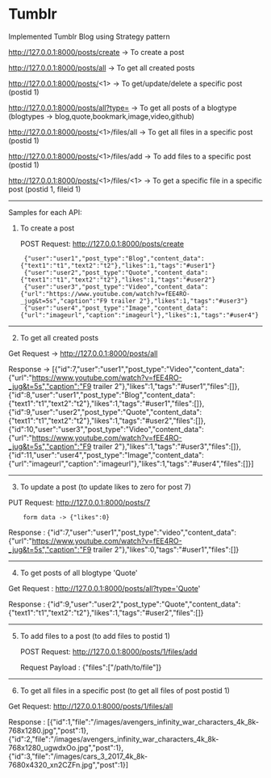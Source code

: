 # Tumblr

Implemented Tumblr Blog using Strategy pattern

http://127.0.0.1:8000/posts/create   -> To create a post

http://127.0.0.1:8000/posts/all   -> To get all created posts

http://127.0.0.1:8000/posts/<1>  -> To get/update/delete a specific post (postid 1)

http://127.0.0.1:8000/posts/all?type=<blogtype> -> To get all posts of a blogtype (blogtypes -> blog,quote,bookmark,image,video,github)

http://127.0.0.1:8000/posts/<1>/files/all -> To get all files in a specific post (postid 1)

http://127.0.0.1:8000/posts/<1>/files/add -> To add files to a specific post (postid 1)

http://127.0.0.1:8000/posts/<1>/files/<1> -> To get a specific file in a specific post (postid 1, fileid 1)

-------------------------------------------------------------------------------------------------------------------------------------

Samples for each API:

1) To create a post

   POST Request: http://127.0.0.1:8000/posts/create
		
		{"user":"user1","post_type":"Blog","content_data":{"text1":"t1","text2":"t2"},"likes":1,"tags":"#user1"}
		{"user":"user2","post_type":"Quote","content_data":{"text1":"t1","text2":"t2"},"likes":1,"tags":"#user2"}
		{"user":"user3","post_type":"Video","content_data":{"url":"https://www.youtube.com/watch?v=fEE4RO-_jug&t=5s","caption":"F9 trailer 2"},"likes":1,"tags":"#user3"}
		{"user":"user4","post_type":"Image","content_data":{"url":"imageurl","caption":"imageurl"},"likes":1,"tags":"#user4"}

---------------------------------------------------------------------------------------------------------------------------------------

2) To get all created posts

Get Request -> http://127.0.0.1:8000/posts/all

Response -> 
	[{"id":7,"user":"user1","post_type":"Video","content_data":{"url":"https://www.youtube.com/watch?v=fEE4RO-_jug&t=5s","caption":"F9 trailer 2"},"likes":1,"tags":"#user1","files":[]},
	{"id":8,"user":"user1","post_type":"Blog","content_data":{"text1":"t1","text2":"t2"},"likes":1,"tags":"#user1","files":[]},
	{"id":9,"user":"user2","post_type":"Quote","content_data":{"text1":"t1","text2":"t2"},"likes":1,"tags":"#user2","files":[]},
	{"id":10,"user":"user3","post_type":"Video","content_data":{"url":"https://www.youtube.com/watch?v=fEE4RO-_jug&t=5s","caption":"F9 trailer 2"},"likes":1,"tags":"#user3","files":[]},
	{"id":11,"user":"user4","post_type":"Image","content_data":{"url":"imageurl","caption":"imageurl"},"likes":1,"tags":"#user4","files":[]}]

---------------------------------------------------------------------------------------------------------------------------------------

3) To update a post (to update likes to zero for post 7)

PUT Request:  http://127.0.0.1:8000/posts/7

		form data -> {"likes":0}

Response : {"id":7,"user":"user1","post_type":"video","content_data":{"url":"https://www.youtube.com/watch?v=fEE4RO-_jug&t=5s","caption":"F9 trailer 2"},"likes":0,"tags":"#user1","files":[]}

---------------------------------------------------------------------------------------------------------------------------------------

4) To get posts of all blogtype 'Quote'

Get Request : http://127.0.0.1:8000/posts/all?type='Quote'

Response : {"id":9,"user":"user2","post_type":"Quote","content_data":{"text1":"t1","text2":"t2"},"likes":1,"tags":"#user2","files":[]} 

---------------------------------------------------------------------------------------------------------------------------------------

5) To add files to a post (to add files to postid 1)

	POST Request: http://127.0.0.1:8000/posts/1/files/add
	
	Request Payload : {"files":["/path/to/file"]}

---------------------------------------------------------------------------------------------------------------------------------------

6) To get all files in a specific post (to get all files of post postid 1)

Get Request: http://127.0.0.1:8000/posts/1/files/all

Response : [{"id":1,"file":"/images/avengers_infinity_war_characters_4k_8k-768x1280.jpg","post":1},
		{"id":2,"file":"/images/avengers_infinity_war_characters_4k_8k-768x1280_ugwdxOo.jpg","post":1},
		{"id":3,"file":"/images/cars_3_2017_4k_8k-7680x4320_xn2CZFn.jpg","post":1}]



